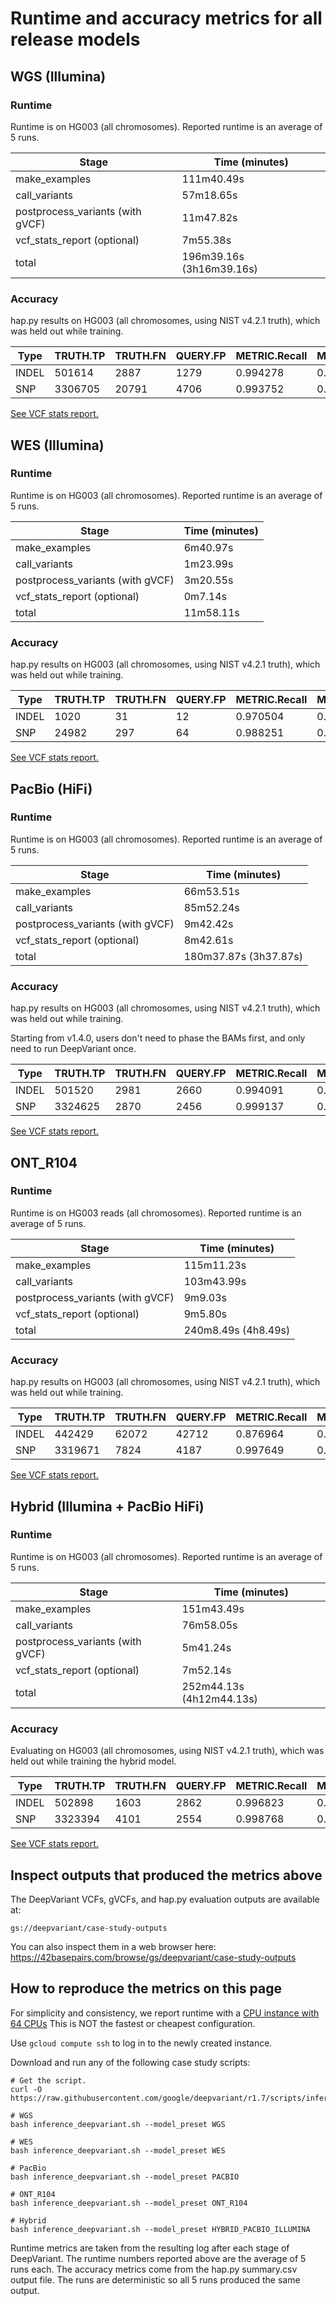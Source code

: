 # Runtime and accuracy metrics for all release models

## WGS (Illumina)

### Runtime

Runtime is on HG003 (all chromosomes).
Reported runtime is an average of 5 runs.

Stage                            | Time (minutes)
-------------------------------- | ------------------
make_examples                    | 111m40.49s
call_variants                    | 57m18.65s
postprocess_variants (with gVCF) | 11m47.82s
vcf_stats_report (optional)      | 7m55.38s
total                            | 196m39.16s (3h16m39.16s)

### Accuracy

hap.py results on HG003 (all chromosomes, using NIST v4.2.1 truth), which was
held out while training.

| Type  | TRUTH.TP | TRUTH.FN | QUERY.FP | METRIC.Recall | METRIC.Precision | METRIC.F1_Score |
| ----- | -------- | -------- | -------- | ------------- | ---------------- | --------------- |
| INDEL | 501614   | 2887     | 1279     | 0.994278      | 0.997559         | 0.995916        |
| SNP   | 3306705  | 20791    | 4706     | 0.993752      | 0.99858          | 0.99616         |

[See VCF stats report.](https://storage.googleapis.com/deepvariant/visual_reports/DeepVariant/1.7.0/WGS/deepvariant.output.visual_report.html)

## WES (Illumina)

### Runtime

Runtime is on HG003 (all chromosomes).
Reported runtime is an average of 5 runs.

Stage                            | Time (minutes)
-------------------------------- | -----------------
make_examples                    | 6m40.97s
call_variants                    | 1m23.99s
postprocess_variants (with gVCF) | 3m20.55s
vcf_stats_report (optional)      | 0m7.14s
total                            | 11m58.11s

### Accuracy

hap.py results on HG003 (all chromosomes, using NIST v4.2.1 truth), which was
held out while training.

| Type  | TRUTH.TP | TRUTH.FN | QUERY.FP | METRIC.Recall | METRIC.Precision | METRIC.F1_Score |
| ----- | -------- | -------- | -------- | ------------- | ---------------- | --------------- |
| INDEL | 1020     | 31       | 12       | 0.970504      | 0.988615         | 0.979476        |
| SNP   | 24982    | 297      | 64       | 0.988251      | 0.997445         | 0.992827        |

[See VCF stats report.](https://storage.googleapis.com/deepvariant/visual_reports/DeepVariant/1.7.0/WES/deepvariant.output.visual_report.html)

## PacBio (HiFi)

### Runtime

Runtime is on HG003 (all chromosomes).
Reported runtime is an average of 5 runs.

Stage                            | Time (minutes)
-------------------------------- | -------------------
make_examples                    | 66m53.51s
call_variants                    | 85m52.24s
postprocess_variants (with gVCF) | 9m42.42s
vcf_stats_report (optional)      | 8m42.61s
total                            | 180m37.87s (3h37.87s)

### Accuracy

hap.py results on HG003 (all chromosomes, using NIST v4.2.1 truth), which was
held out while training.

Starting from v1.4.0, users don't need to phase the BAMs first, and only need
to run DeepVariant once.

| Type  | TRUTH.TP | TRUTH.FN | QUERY.FP | METRIC.Recall | METRIC.Precision | METRIC.F1_Score |
| ----- | -------- | -------- | -------- | ------------- | ---------------- | --------------- |
| INDEL | 501520   | 2981     | 2660     | 0.994091      | 0.994932         | 0.994511        |
| SNP   | 3324625  | 2870     | 2456     | 0.999137      | 0.999262         | 0.9992          |

[See VCF stats report.](https://storage.googleapis.com/deepvariant/visual_reports/DeepVariant/1.7.0/PACBIO/deepvariant.output.visual_report.html)

## ONT_R104

### Runtime

Runtime is on HG003 reads (all chromosomes).
Reported runtime is an average of 5 runs.

Stage                            | Time (minutes)
-------------------------------- | --------------------
make_examples                    | 115m11.23s
call_variants                    | 103m43.99s
postprocess_variants (with gVCF) | 9m9.03s
vcf_stats_report (optional)      | 9m5.80s
total                            | 240m8.49s (4h8.49s)

### Accuracy

hap.py results on HG003 (all chromosomes, using NIST v4.2.1
truth), which was held out while training.

| Type  | TRUTH.TP | TRUTH.FN | QUERY.FP | METRIC.Recall | METRIC.Precision | METRIC.F1_Score |
| ----- | -------- | -------- | -------- | ------------- | ---------------- | --------------- |
| INDEL | 442429   | 62072    | 42712    | 0.876964      | 0.914213         | 0.895201        |
| SNP   | 3319671  | 7824     | 4187     | 0.997649      | 0.998741         | 0.998194        |

[See VCF stats report.](https://storage.googleapis.com/deepvariant/visual_reports/DeepVariant/1.7.0/ONT_R104/deepvariant.output.visual_report.html)

## Hybrid (Illumina + PacBio HiFi)

### Runtime

Runtime is on HG003 (all chromosomes).
Reported runtime is an average of 5 runs.

Stage                            | Time (minutes)
-------------------------------- | -------------------
make_examples                    | 151m43.49s
call_variants                    | 76m58.05s
postprocess_variants (with gVCF) | 5m41.24s
vcf_stats_report (optional)      | 7m52.14s
total                            | 252m44.13s (4h12m44.13s)

### Accuracy

Evaluating on HG003 (all chromosomes, using NIST v4.2.1 truth), which was held
out while training the hybrid model.

| Type  | TRUTH.TP | TRUTH.FN | QUERY.FP | METRIC.Recall | METRIC.Precision | METRIC.F1_Score |
| ----- | -------- | -------- | -------- | ------------- | ---------------- | --------------- |
| INDEL | 502898   | 1603     | 2862     | 0.996823      | 0.994572         | 0.995696        |
| SNP   | 3323394  | 4101     | 2554     | 0.998768      | 0.999233         | 0.999           |

[See VCF stats report.](https://storage.googleapis.com/deepvariant/visual_reports/DeepVariant/1.7.0/HYBRID/deepvariant.output.visual_report.html)

## Inspect outputs that produced the metrics above

The DeepVariant VCFs, gVCFs, and hap.py evaluation outputs are available at:

```
gs://deepvariant/case-study-outputs
```

You can also inspect them in a web browser here:
https://42basepairs.com/browse/gs/deepvariant/case-study-outputs

## How to reproduce the metrics on this page

For simplicity and consistency, we report runtime with a
[CPU instance with 64 CPUs](deepvariant-details.md#command-for-a-cpu-only-machine-on-google-cloud-platform)
This is NOT the fastest or cheapest configuration.

Use `gcloud compute ssh` to log in to the newly created instance.

Download and run any of the following case study scripts:

```
# Get the script.
curl -O https://raw.githubusercontent.com/google/deepvariant/r1.7/scripts/inference_deepvariant.sh

# WGS
bash inference_deepvariant.sh --model_preset WGS

# WES
bash inference_deepvariant.sh --model_preset WES

# PacBio
bash inference_deepvariant.sh --model_preset PACBIO

# ONT_R104
bash inference_deepvariant.sh --model_preset ONT_R104

# Hybrid
bash inference_deepvariant.sh --model_preset HYBRID_PACBIO_ILLUMINA
```

Runtime metrics are taken from the resulting log after each stage of
DeepVariant. The runtime numbers reported above are the average of 5 runs each.
The accuracy metrics come from the hap.py summary.csv output file.
The runs are deterministic so all 5 runs produced the same output.

[CPU instance with 64 CPUs]: deepvariant-details.md#command-for-a-cpu-only-machine-on-google-cloud-platform

